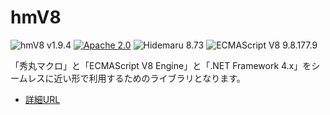 # hmV8

![hmV8 v1.9.4](https://img.shields.io/badge/hmV8-v1.9.3-6479ff.svg)
[![Apache 2.0](https://img.shields.io/badge/license-Apache_2.0-blue.svg?style=flat)](LICENSE)
![Hidemaru 8.73](https://img.shields.io/badge/Hidemaru-v8.73-6479ff.svg)
![ECMAScript V8 9.8.177.9](https://img.shields.io/badge/V8-v9.8.177.9-6479ff.svg?logo=v8&logoColor=white)

「秀丸マクロ」と「ECMAScript V8 Engine」と「.NET Framework 4.x」をシームレスに近い形で利用するためのライブラリとなります。

- [詳細URL](https://秀丸マクロ.net/?page=nobu_tool_hm_ecmascript)
